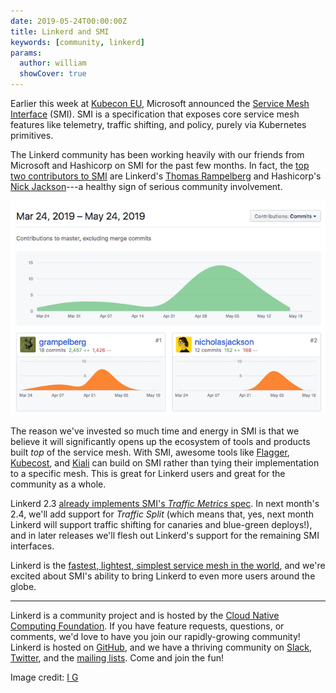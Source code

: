 ```yaml
---
date: 2019-05-24T00:00:00Z
title: Linkerd and SMI
keywords: [community, linkerd]
params:
  author: william
  showCover: true
---
```


Earlier this week at [Kubecon
EU](https://events.linuxfoundation.org/events/kubecon-cloudnativecon-europe-2019/),
Microsoft announced the [Service Mesh Interface](https://smi-spec.io) (SMI).
SMI is a specification that exposes core service mesh features like telemetry,
traffic shifting, and policy, purely via Kubernetes primitives.

The Linkerd community has been working heavily with our friends from Microsoft
and Hashicorp on SMI for the past few months. In fact, the [top two
contributors to SMI](https://github.com/deislabs/smi-spec/graphs/contributors)
are Linkerd's [Thomas Rampelberg](https://github.com/grampelberg) and
Hashicorp's [Nick Jackson](https://github.com/nicholasjackson)---a healthy sign
of serious community involvement.

![SMI contributors graph](smi-contributors.png)

The reason we've invested so much time and energy in SMI is that we believe it
will significantly opens up the ecosystem of tools and products built _top_ of
the service mesh. With SMI, awesome tools like
[Flagger](https://github.com/weaveworks/flagger),
[Kubecost](https://kubecost.com/), and [Kiali](https://www.kiali.io/) can build
on SMI rather than tying their implementation to a specific mesh. This is great
for Linkerd users and great for the community as a whole.

Linkerd 2.3 [already implements SMI's _Traffic Metrics_
spec](https://github.com/deislabs/smi-metrics). In next month's 2.4, we'll add
support for _Traffic Split_ (which means that, yes, next month Linkerd will
support traffic shifting for canaries and blue-green deploys!), and in later
releases we'll flesh out Linkerd's support for the remaining SMI interfaces.

Linkerd is the [fastest, lightest, simplest service mesh in the
world](/2019/05/18/linkerd-benchmarks/), and we're excited
about SMI's ability to bring Linkerd to even more users around the globe.

---

Linkerd is a community project and is hosted by the [Cloud Native Computing
Foundation](https://cncf.io). If you have feature requests, questions, or
comments, we'd love to have you join our rapidly-growing community! Linkerd is
hosted on [GitHub](https://github.com/linkerd/), and we have a thriving
community on [Slack](https://slack.linkerd.io),
[Twitter](https://twitter.com/linkerd), and the [mailing
lists](https://linkerd.io/2/get-involved/). Come and join the fun!

Image credit: [I G](https://www.flickr.com/photos/qubodup/)
